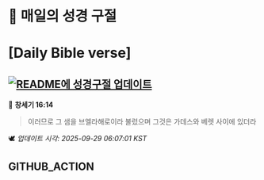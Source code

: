 # 🙏 매일의 성경 구절
# [Daily Bible verse]
## [![README에 성경구절 업데이트](https://github.com/DONGSUKA/first_test/actions/workflows/update-readme-bible.yml/badge.svg)](https://github.com/DONGSUKA/first_test/actions/workflows/update-readme-bible.yml)
<!-- START_BIBLE_VERSE -->
📖 **창세기 16:14**
> 이러므로 그 샘을 브엘라해로이라 불렀으며 그것은 가데스와 베렛 사이에 있더라

🕊️ _업데이트 시각: 2025-09-29 06:07:01 KST_
  <!-- END_BIBLE_VERSE -->
## GITHUB_ACTION
